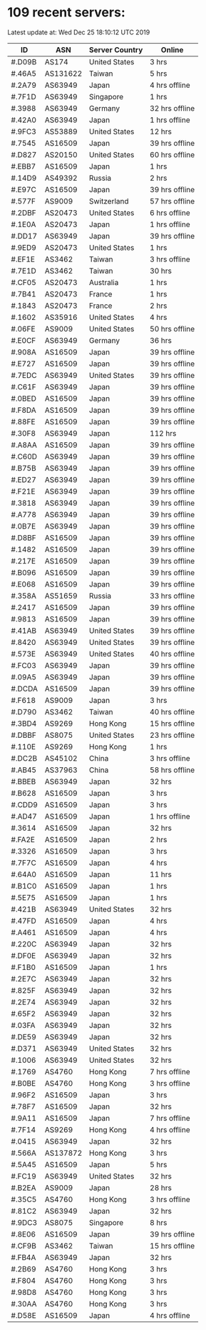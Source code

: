 # 109 recent servers:

Latest update at: Wed Dec 25 18:10:12 UTC 2019

| ID | ASN | Server Country | Online |
| -- | --- | -------------- | ------ |
| #.D09B | AS174 | United States | 3 hrs |
| #.46A5 | AS131622 | Taiwan | 5 hrs |
| #.2A79 | AS63949 | Japan | 4 hrs offline |
| #.7F1D | AS63949 | Singapore | 1 hrs |
| #.3988 | AS63949 | Germany | 32 hrs offline |
| #.42A0 | AS63949 | Japan | 1 hrs offline |
| #.9FC3 | AS53889 | United States | 12 hrs |
| #.7545 | AS16509 | Japan | 39 hrs offline |
| #.D827 | AS20150 | United States | 60 hrs offline |
| #.EBB7 | AS16509 | Japan | 1 hrs |
| #.14D9 | AS49392 | Russia | 2 hrs |
| #.E97C | AS16509 | Japan | 39 hrs offline |
| #.577F | AS9009 | Switzerland | 57 hrs offline |
| #.2DBF | AS20473 | United States | 6 hrs offline |
| #.1E0A | AS20473 | Japan | 1 hrs offline |
| #.DD17 | AS63949 | Japan | 39 hrs offline |
| #.9ED9 | AS20473 | United States | 1 hrs |
| #.EF1E | AS3462 | Taiwan | 3 hrs offline |
| #.7E1D | AS3462 | Taiwan | 30 hrs |
| #.CF05 | AS20473 | Australia | 1 hrs |
| #.7B41 | AS20473 | France | 1 hrs |
| #.1843 | AS20473 | France | 2 hrs |
| #.1602 | AS35916 | United States | 4 hrs |
| #.06FE | AS9009 | United States | 50 hrs offline |
| #.E0CF | AS63949 | Germany | 36 hrs |
| #.908A | AS16509 | Japan | 39 hrs offline |
| #.E727 | AS16509 | Japan | 39 hrs offline |
| #.7EDC | AS63949 | United States | 39 hrs offline |
| #.C61F | AS63949 | Japan | 39 hrs offline |
| #.0BED | AS16509 | Japan | 39 hrs offline |
| #.F8DA | AS16509 | Japan | 39 hrs offline |
| #.88FE | AS16509 | Japan | 39 hrs offline |
| #.30F8 | AS63949 | Japan | 112 hrs |
| #.A8AA | AS16509 | Japan | 39 hrs offline |
| #.C60D | AS63949 | Japan | 39 hrs offline |
| #.B75B | AS63949 | Japan | 39 hrs offline |
| #.ED27 | AS63949 | Japan | 39 hrs offline |
| #.F21E | AS63949 | Japan | 39 hrs offline |
| #.3818 | AS63949 | Japan | 39 hrs offline |
| #.A778 | AS63949 | Japan | 39 hrs offline |
| #.0B7E | AS63949 | Japan | 39 hrs offline |
| #.D8BF | AS16509 | Japan | 39 hrs offline |
| #.1482 | AS16509 | Japan | 39 hrs offline |
| #.217E | AS16509 | Japan | 39 hrs offline |
| #.B096 | AS16509 | Japan | 39 hrs offline |
| #.E068 | AS16509 | Japan | 39 hrs offline |
| #.358A | AS51659 | Russia | 33 hrs offline |
| #.2417 | AS16509 | Japan | 39 hrs offline |
| #.9813 | AS16509 | Japan | 39 hrs offline |
| #.41AB | AS63949 | United States | 39 hrs offline |
| #.8420 | AS63949 | United States | 39 hrs offline |
| #.573E | AS63949 | United States | 40 hrs offline |
| #.FC03 | AS63949 | Japan | 39 hrs offline |
| #.09A5 | AS63949 | Japan | 39 hrs offline |
| #.DCDA | AS16509 | Japan | 39 hrs offline |
| #.F618 | AS9009 | Japan | 3 hrs |
| #.D790 | AS3462 | Taiwan | 40 hrs offline |
| #.3BD4 | AS9269 | Hong Kong | 15 hrs offline |
| #.DBBF | AS8075 | United States | 23 hrs offline |
| #.110E | AS9269 | Hong Kong | 1 hrs |
| #.DC2B | AS45102 | China | 3 hrs offline |
| #.AB45 | AS37963 | China | 58 hrs offline |
| #.BBEB | AS63949 | Japan | 32 hrs |
| #.B628 | AS16509 | Japan | 3 hrs |
| #.CDD9 | AS16509 | Japan | 3 hrs |
| #.AD47 | AS16509 | Japan | 1 hrs offline |
| #.3614 | AS16509 | Japan | 32 hrs |
| #.FA2E | AS16509 | Japan | 2 hrs |
| #.3326 | AS16509 | Japan | 3 hrs |
| #.7F7C | AS16509 | Japan | 4 hrs |
| #.64A0 | AS16509 | Japan | 11 hrs |
| #.B1C0 | AS16509 | Japan | 1 hrs |
| #.5E75 | AS16509 | Japan | 1 hrs |
| #.421B | AS63949 | United States | 32 hrs |
| #.47FD | AS16509 | Japan | 4 hrs |
| #.A461 | AS16509 | Japan | 4 hrs |
| #.220C | AS63949 | Japan | 32 hrs |
| #.DF0E | AS63949 | Japan | 32 hrs |
| #.F1B0 | AS16509 | Japan | 1 hrs |
| #.2E7C | AS63949 | Japan | 32 hrs |
| #.825F | AS63949 | Japan | 32 hrs |
| #.2E74 | AS63949 | Japan | 32 hrs |
| #.65F2 | AS63949 | Japan | 32 hrs |
| #.03FA | AS63949 | Japan | 32 hrs |
| #.DE59 | AS63949 | Japan | 32 hrs |
| #.D371 | AS63949 | United States | 32 hrs |
| #.1006 | AS63949 | United States | 32 hrs |
| #.1769 | AS4760 | Hong Kong | 7 hrs offline |
| #.B0BE | AS4760 | Hong Kong | 3 hrs offline |
| #.96F2 | AS16509 | Japan | 3 hrs |
| #.78F7 | AS16509 | Japan | 32 hrs |
| #.9A11 | AS16509 | Japan | 7 hrs offline |
| #.7F14 | AS9269 | Hong Kong | 4 hrs offline |
| #.0415 | AS63949 | Japan | 32 hrs |
| #.566A | AS137872 | Hong Kong | 3 hrs |
| #.5A45 | AS16509 | Japan | 5 hrs |
| #.FC19 | AS63949 | United States | 32 hrs |
| #.B2EA | AS9009 | Japan | 28 hrs |
| #.35C5 | AS4760 | Hong Kong | 3 hrs offline |
| #.81C2 | AS63949 | Japan | 32 hrs |
| #.9DC3 | AS8075 | Singapore | 8 hrs |
| #.8E06 | AS16509 | Japan | 39 hrs offline |
| #.CF9B | AS3462 | Taiwan | 15 hrs offline |
| #.FB4A | AS63949 | Japan | 32 hrs |
| #.2B69 | AS4760 | Hong Kong | 3 hrs |
| #.F804 | AS4760 | Hong Kong | 3 hrs |
| #.98D8 | AS4760 | Hong Kong | 3 hrs |
| #.30AA | AS4760 | Hong Kong | 3 hrs |
| #.D58E | AS16509 | Japan | 4 hrs offline |

